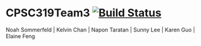 # CPSC319Team3 [![Build Status](https://travis-ci.com/napon/CPSC319Team3.svg?token=exuRftZEzMFsNKQjHtLJ&branch=travis-ci-integration)](https://travis-ci.com/napon/CPSC319Team3)
Noah Sommerfeld | Kelvin Chan | Napon Taratan | Sunny Lee | Karen Guo | Elaine Feng
